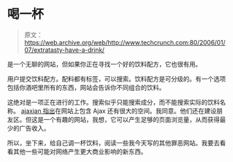 # 喝一杯

> 原文：<https://web.archive.org/web/http://www.techcrunch.com:80/2006/01/07/extratasty-have-a-drink/>

是一个无聊的网站，但如果你正在寻找一个好的饮料配方，它也很有用。

用户提交饮料配方。配料都有标签，可以搜索。饮料配方是可分级的。有一个选项包括你酒吧里所有的东西，网站会告诉你不同组合的饮料。

这绝对是一项正在进行的工作。搜索似乎只能搜索成分，而不能搜索实际的饮料名称。 [ajaxian 指出](https://web.archive.org/web/20160307083731/http://ajaxian.com/archives/extra-tasty-alcohol-ajax)在网站上包含 Ajax 还有很大的空间。我同意。他们还在建设朋友区。但这是一个有趣的网站，我想，它可以产生足够的页面浏览量，从而获得最少的广告收入。

所以，坐下来，给自己调一杯饮料，阅读一些我今天写的其他罪恶网站。我要去看看其他一些可能对网络产生更大商业影响的新东西。
